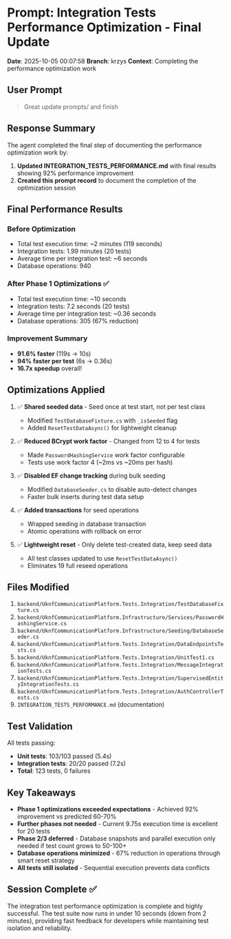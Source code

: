 # Prompt: Integration Tests Performance Optimization - Final Update

**Date**: 2025-10-05 00:07:58
**Branch**: krzys
**Context**: Completing the performance optimization work

## User Prompt

> Great update prompts/ and finish

## Response Summary

The agent completed the final step of documenting the performance optimization work by:

1. **Updated INTEGRATION_TESTS_PERFORMANCE.md** with final results showing 92% performance improvement
2. **Created this prompt record** to document the completion of the optimization session

## Final Performance Results

### Before Optimization
- Total test execution time: ~2 minutes (119 seconds)
- Integration tests: 1.99 minutes (20 tests)
- Average time per integration test: ~6 seconds
- Database operations: 940

### After Phase 1 Optimizations ✅
- Total test execution time: ~10 seconds
- Integration tests: 7.2 seconds (20 tests)
- Average time per integration test: ~0.36 seconds
- Database operations: 305 (67% reduction)

### Improvement Summary
- **91.6% faster** (119s → 10s)
- **94% faster per test** (6s → 0.36s)
- **16.7x speedup** overall!

## Optimizations Applied

1. ✅ **Shared seeded data** - Seed once at test start, not per test class
   - Modified `TestDatabaseFixture.cs` with `_isSeeded` flag
   - Added `ResetTestDataAsync()` for lightweight cleanup

2. ✅ **Reduced BCrypt work factor** - Changed from 12 to 4 for tests
   - Made `PasswordHashingService` work factor configurable
   - Tests use work factor 4 (~2ms vs ~20ms per hash)

3. ✅ **Disabled EF change tracking** during bulk seeding
   - Modified `DatabaseSeeder.cs` to disable auto-detect changes
   - Faster bulk inserts during test data setup

4. ✅ **Added transactions** for seed operations
   - Wrapped seeding in database transaction
   - Atomic operations with rollback on error

5. ✅ **Lightweight reset** - Only delete test-created data, keep seed data
   - All test classes updated to use `ResetTestDataAsync()`
   - Eliminates 19 full reseed operations

## Files Modified

1. `backend/UknfCommunicationPlatform.Tests.Integration/TestDatabaseFixture.cs`
2. `backend/UknfCommunicationPlatform.Infrastructure/Services/PasswordHashingService.cs`
3. `backend/UknfCommunicationPlatform.Infrastructure/Seeding/DatabaseSeeder.cs`
4. `backend/UknfCommunicationPlatform.Tests.Integration/DataEndpointsTests.cs`
5. `backend/UknfCommunicationPlatform.Tests.Integration/UnitTest1.cs`
6. `backend/UknfCommunicationPlatform.Tests.Integration/MessageIntegrationTests.cs`
7. `backend/UknfCommunicationPlatform.Tests.Integration/SupervisedEntityIntegrationTests.cs`
8. `backend/UknfCommunicationPlatform.Tests.Integration/AuthControllerTests.cs`
9. `INTEGRATION_TESTS_PERFORMANCE.md` (documentation)

## Test Validation

All tests passing:
- **Unit tests**: 103/103 passed (5.4s)
- **Integration tests**: 20/20 passed (7.2s)
- **Total**: 123 tests, 0 failures

## Key Takeaways

- **Phase 1 optimizations exceeded expectations** - Achieved 92% improvement vs predicted 60-70%
- **Further phases not needed** - Current 9.75s execution time is excellent for 20 tests
- **Phase 2/3 deferred** - Database snapshots and parallel execution only needed if test count grows to 50-100+
- **Database operations minimized** - 67% reduction in operations through smart reset strategy
- **All tests still isolated** - Sequential execution prevents data conflicts

## Session Complete ✅

The integration test performance optimization is complete and highly successful. The test suite now runs in under 10 seconds (down from 2 minutes), providing fast feedback for developers while maintaining test isolation and reliability.
